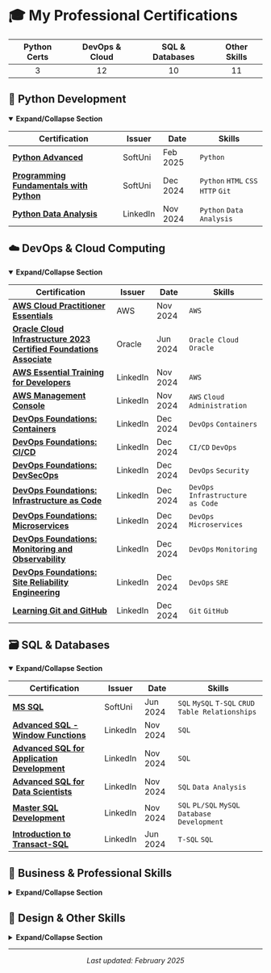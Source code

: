 # 🎓 My Professional Certifications

<div align="center">

| Python Certs | DevOps & Cloud | SQL & Databases | Other Skills |
|:------------:|:--------------:|:--------------:|:------------:|
|      3       |       12       |       10       |      11      |

</div>

## 🐍 Python Development
<details open>
<summary><b>Expand/Collapse Section</b></summary>

| Certification | Issuer | Date | Skills |
|--------------|--------|------|--------|
| [**Python Advanced**](https://github.com/Viktoria-Todorova/Certifications/blob/PB_Excersises/Certifications/Python%20Advanced%20-%20January%202025%20-%20Certificate%20(1).pdf) | SoftUni | Feb 2025 | `Python` |
| [**Programming Fundamentals with Python**](https://github.com/Viktoria-Todorova/Certifications/blob/PB_Excersises/Certifications/Programming%20Fundamentals%20with%20Python%20-%20September%202024%20-%20Certificate%20(2).pdf) | SoftUni | Dec 2024 | `Python` `HTML` `CSS` `HTTP` `Git` |
| [**Python Data Analysis**](https://github.com/Viktoria-Todorova/Certifications/tree/PB_Excersises/Certifications/CertificateOfCompletion_Python%20Data%20Analysis%202020.pdf) | LinkedIn | Nov 2024 | `Python` `Data Analysis` |

</details>

## ☁️ DevOps & Cloud Computing
<details open>
<summary><b>Expand/Collapse Section</b></summary>

| Certification | Issuer | Date | Skills |
|--------------|--------|------|--------|
| [**AWS Cloud Practitioner Essentials**](https://github.com/Viktoria-Todorova/Certifications/tree/PB_Excersises/Certifications/134_3_6604111_1730992196_AWS%20Course%20Completion%20Certificate.pdf) | AWS | Nov 2024 | `AWS` |
| [**Oracle Cloud Infrastructure 2023 Certified Foundations Associate**](https://github.com/Viktoria-Todorova/Certifications/tree/PB_Excersises/Certifications/OCIF2023CA.jpg) | Oracle | Jun 2024 | `Oracle Cloud` `Oracle` |
| [**AWS Essential Training for Developers**](https://github.com/Viktoria-Todorova/Certifications/tree/PB_Excersises/Certifications/eCertificate.pdf) | LinkedIn | Nov 2024 | `AWS` |
| [**AWS Management Console**](https://github.com/Viktoria-Todorova/Certifications/tree/PB_Excersises/Certifications/eCertificate%20(1).pdf) | LinkedIn | Nov 2024 | `AWS` `Cloud Administration` |
| [**DevOps Foundations: Containers**](https://github.com/Viktoria-Todorova/Certifications/tree/PB_Excersises/Certifications/CertificateOfCompletion_DevOps%20Foundations%20Containers.pdf) | LinkedIn | Dec 2024 | `DevOps` `Containers` |
| [**DevOps Foundations: CI/CD**](https://github.com/Viktoria-Todorova/Certifications/tree/PB_Excersises/Certifications/CertificateOfCompletion_DevOps%20Foundations%20Continuous%20DeliveryContinuous%20Integration.pdf) | LinkedIn | Dec 2024 | `CI/CD` `DevOps` |
| [**DevOps Foundations: DevSecOps**](https://github.com/Viktoria-Todorova/Certifications/tree/PB_Excersises/Certifications/CertificateOfCompletion_DevOps%20Foundations%20DevSecOps%202018.pdf) | LinkedIn | Dec 2024 | `DevOps` `Security` |
| [**DevOps Foundations: Infrastructure as Code**](https://github.com/Viktoria-Todorova/Certifications/tree/PB_Excersises/Certifications/CertificateOfCompletion_DevOps%20Foundations%20Infrastructure%20as%20Code%202017.pdf) | LinkedIn | Dec 2024 | `DevOps` `Infrastructure as Code` |
| [**DevOps Foundations: Microservices**](https://github.com/Viktoria-Todorova/Certifications/tree/PB_Excersises/Certifications/CertificateOfCompletion_DevOps%20Foundations%20Microservices%202019.pdf) | LinkedIn | Dec 2024 | `DevOps` `Microservices` |
| [**DevOps Foundations: Monitoring and Observability**](https://github.com/Viktoria-Todorova/Certifications/tree/PB_Excersises/Certifications/CertificateOfCompletion_DevOps%20Foundations%20Monitoring%20and%20Observability%202018.pdf) | LinkedIn | Dec 2024 | `DevOps` `Monitoring` |
| [**DevOps Foundations: Site Reliability Engineering**](https://github.com/Viktoria-Todorova/Certifications/tree/PB_Excersises/Certifications/CertificateOfCompletion_DevOps%20Foundations%20Site%20Reliability%20Engineering.pdf) | LinkedIn | Dec 2024 | `DevOps` `SRE` |
| [**Learning Git and GitHub**](https://github.com/Viktoria-Todorova/Certifications/tree/PB_Excersises/Certifications/CertificateOfCompletion_Learning%20Git%20and%20GitHub%202021.pdf) | LinkedIn | Dec 2024 | `Git` `GitHub` |

</details>

## 🗃️ SQL & Databases
<details open>
<summary><b>Expand/Collapse Section</b></summary>

| Certification | Issuer | Date | Skills |
|--------------|--------|------|--------|
| [**MS SQL**](https://github.com/Viktoria-Todorova/Certifications/tree/PB_Excersises/Certifications/MS%20SQL%20-%20May%202024%20-%20Certificate.pdf) | SoftUni | Jun 2024 | `SQL` `MySQL` `T-SQL` `CRUD` `Table Relationships` |
| [**Advanced SQL - Window Functions**](https://github.com/Viktoria-Todorova/Certifications/tree/PB_Excersises/Certifications/sql_intermediate%20certificate.pdf) | LinkedIn | Nov 2024 | `SQL` |
| [**Advanced SQL for Application Development**](https://github.com/Viktoria-Todorova/Certifications/tree/PB_Excersises/Certifications/CertificateOfCompletion_Top%20Five%20Things%20to%20Know%20in%20Advanced%20SQL.pdf) | LinkedIn | Nov 2024 | `SQL` |
| [**Advanced SQL for Data Scientists**](https://github.com/Viktoria-Todorova/Certifications/tree/PB_Excersises/Certifications/CertificateOfCompletion_Advanced%20SQL%20for%20Data%20Scientists.pdf) | LinkedIn | Nov 2024 | `SQL` `Data Analysis` |
| [**Master SQL Development**](https://github.com/Viktoria-Todorova/Certifications/tree/PB_Excersises/Certifications/CertificateOfCompletion_SQL%20Essential%20Training.pdf) | LinkedIn | Nov 2024 | `SQL` `PL/SQL` `MySQL` `Database Development` |
| [**Introduction to Transact-SQL**](https://github.com/Viktoria-Todorova/Certifications/tree/PB_Excersises/Certifications/CertificateOfCompletion_Advanced%20SQL%20for%20Data%20Scientists%20(1).pdf) | LinkedIn | Jun 2024 | `T-SQL` `SQL` |

</details>

## 💼 Business & Professional Skills
<details>
<summary><b>Expand/Collapse Section</b></summary>

| Certification | Issuer | Date | Skills |
|--------------|--------|------|--------|
| [**Communicating with Confidence**](https://github.com/Viktoria-Todorova/Certifications/tree/PB_Excersises/Certifications/CertificateOfCompletion_Communicating%20with%20Confidence.pdf) | LinkedIn | Dec 2024 | `Communication` |
| [**Building Business Relationships**](https://github.com/Viktoria-Todorova/Certifications/tree/PB_Excersises/Certifications/CertificateOfCompletion_Building%20Business%20Relationships.pdf) | LinkedIn | N/A | `Business Communication` |
| [**Effective Listening**](https://github.com/Viktoria-Todorova/Certifications/tree/PB_Excersises/Certifications/CertificateOfCompletion_Effective%20Listening.pdf) | LinkedIn | Dec 2024 | `Communication` `Listening Skills` |
| [**Freelancing Fundamentals**](https://github.com/Viktoria-Todorova/Certifications/tree/PB_Excersises/Certifications/CertificateOfCompletion_Building%20Business%20Relationships%20(1).pdf) | Campster | May 2021 | `Freelancing` `Business` |
| [**Excel Essential Training**](https://github.com/Viktoria-Todorova/Certifications/tree/PB_Excersises/Certifications/CertificateOfCompletion_SQL%20Essential%20Training%20(1).pdf) | LinkedIn | Mar 2022 | `Microsoft Excel` |

</details>

## 🎨 Design & Other Skills
<details>
<summary><b>Expand/Collapse Section</b></summary>

| Certification | Issuer | Date | Skills |
|--------------|--------|------|--------|
| **Design Basics** | SoftUni Creative | Sep 2022 | `Graphic Design` |
| **Social Media Foundations** | Zumba | Mar 2022 | `Social Media Marketing` |
| **Learning PLC Ladder Logic: The Basics** | LinkedIn | Apr 2024 | `PLC Ladder Logic` |
| **Making Sense of Supplements** | Coursera | Sep 2023 | `Nutrition` `Supplements` |
| **Plant-Based Diets** | Coursera | Sep 2023 | `Nutrition` `Health` |

</details>

---
<div align="center">
<i>Last updated: February 2025</i>
</div>
